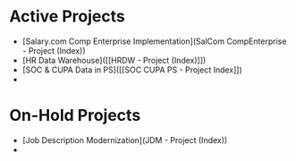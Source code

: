 # Active Projects
- [Salary.com Comp Enterprise Implementation](SalCom CompEnterprise - Project (Index))
- [HR Data Warehouse]([[HRDW - Project (Index)]])
- [SOC & CUPA Data in PS]([[SOC CUPA PS - Project Index]])
- 

# On-Hold Projects
- [Job Description Modernization](JDM - Project (Index))
- 